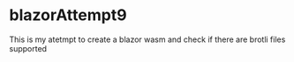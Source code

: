 # blazorAttempt9

This is my atetmpt to create a blazor wasm and check if there are brotli files supported
